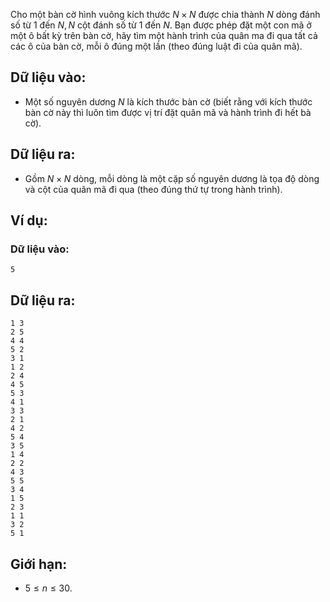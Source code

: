 Cho một bàn cờ hình vuông kích thước $N×N$ được chia thành $N$ dòng đánh số từ $1$ đến $N, N$ cột đánh số từ $1$ đến $N$. Bạn được phép đặt một con mã ở một ô bất kỳ trên bàn cờ, hãy tìm một hành trình của quân ma đi qua tất cả các ô của bàn cờ, mỗi ô đúng một lần (theo đúng luật đi của quân mã).

## Dữ liệu vào:
- Một số nguyên dương $N$ là kích thước bàn cờ (biết rằng với kích thước bàn cờ này thì luôn tìm được vị trí đặt quân mã và hành trình đi hết bà cờ).

## Dữ liệu ra:
- Gồm $N×N$ dòng, mỗi dòng là một cặp số nguyên dương là tọa độ dòng và cột của quân mã đi qua (theo đúng thứ tự trong hành trình).

## Ví dụ:
### Dữ liệu vào:
```
5
```

## Dữ liệu ra:
```
1 3
2 5
4 4
5 2
3 1
1 2
2 4
4 5
5 3
4 1
3 3
2 1
4 2
5 4
3 5
1 4
2 2
4 3
5 5
3 4
1 5
2 3
1 1
3 2
5 1
```

## Giới hạn:
- $5 ≤ n ≤ 30$.